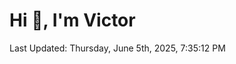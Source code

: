 <h1>Hi 👋, I'm Victor </h1>

<!--RECENT_ACTIVITY:start-->
<!--RECENT_ACTIVITY:end-->

<!--RECENT_ACTIVITY:last_update-->
Last Updated: Thursday, June 5th, 2025, 7:35:12 PM
<!--RECENT_ACTIVITY:last_update_end-->
